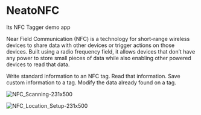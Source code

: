 # NeatoNFC
Its NFC Tagger demo app

Near Field Communication (NFC) is a technology for short-range wireless devices to share data with other devices or trigger actions on those devices. Built using a radio frequency field, it allows devices that don’t have any power to store small pieces of data while also enabling other powered devices to read that data.

Write standard information to an NFC tag.
Read that information.
Save custom information to a tag.
Modify the data already found on a tag.

![NFC_Scanning-231x500](https://user-images.githubusercontent.com/25749093/105025625-68bcb780-5a6f-11eb-8e74-9196e0a65b8e.png)

![NFC_Location_Setup-231x500](https://user-images.githubusercontent.com/25749093/105025783-9c97dd00-5a6f-11eb-9c78-ad61a9b9897d.png)
